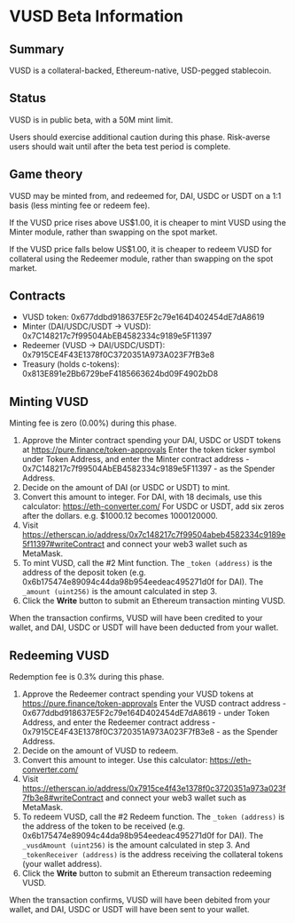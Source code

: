 # VUSD Beta Information

## Summary

VUSD is a collateral-backed, Ethereum-native, USD-pegged stablecoin.

## Status

VUSD is in public beta, with a 50M mint limit.

Users should exercise additional caution during this phase.  Risk-averse users should wait until after the beta test period is complete.

## Game theory

VUSD may be minted from, and redeemed for, DAI, USDC or USDT on a 1:1 basis (less minting fee or redeem fee).

If the VUSD price rises above US$1.00, it is cheaper to mint VUSD using the Minter module, rather than swapping on the spot market.

If the VUSD price falls below US$1.00, it is cheaper to redeem VUSD for collateral using the Redeemer module, rather than swapping on the spot market.

## Contracts

* VUSD token: 0x677ddbd918637E5F2c79e164D402454dE7dA8619
* Minter (DAI/USDC/USDT -> VUSD): 0x7C148217c7f99504AbEB4582334c9189e5F11397
* Redeemer (VUSD -> DAI/USDC/USDT): 0x7915CE4F43E1378f0C3720351A973A023F7fB3e8
* Treasury (holds c-tokens): 0x813E891e2Bb6729beF4185663624bd09F4902bD8

## Minting VUSD

Minting fee is zero (0.00%) during this phase.

1. Approve the Minter contract spending your DAI, USDC or USDT tokens at https://pure.finance/token-approvals   Enter the token ticker symbol under Token Address, and enter the Minter contract address - 0x7C148217c7f99504AbEB4582334c9189e5F11397 - as the Spender Address.
2. Decide on the amount of DAI (or USDC or USDT) to mint.
3. Convert this amount to integer.  For DAI, with 18 decimals, use this calculator: https://eth-converter.com/   For USDC or USDT, add six zeros after the dollars.  e.g. $1000.12 becomes 1000120000.
4. Visit https://etherscan.io/address/0x7c148217c7f99504abeb4582334c9189e5f11397#writeContract and connect your web3 wallet such as MetaMask.
5. To mint VUSD, call the #2 Mint function.  The `_token (address)` is the address of the deposit token (e.g. 0x6b175474e89094c44da98b954eedeac495271d0f for DAI). The `_amount (uint256)` is the amount calculated in step 3.
6. Click the **Write** button to submit an Ethereum transaction minting VUSD.

When the transaction confirms, VUSD will have been credited to your wallet, and DAI, USDC or USDT will have been deducted from your wallet.

## Redeeming VUSD

Redemption fee is 0.3% during this phase.

1. Approve the Redeemer contract spending your VUSD tokens at https://pure.finance/token-approvals   Enter the VUSD contract address - 0x677ddbd918637E5F2c79e164D402454dE7dA8619 - under Token Address, and enter the Redeemer contract address - 0x7915CE4F43E1378f0C3720351A973A023F7fB3e8 - as the Spender Address.
2. Decide on the amount of VUSD to redeem.
3. Convert this amount to integer.  Use this calculator: https://eth-converter.com/ 
4. Visit https://etherscan.io/address/0x7915ce4f43e1378f0c3720351a973a023f7fb3e8#writeContract and connect your web3 wallet such as MetaMask.
5. To redeem VUSD, call the #2 Redeem function.  The `_token (address)` is the address of the token to be received (e.g. 0x6b175474e89094c44da98b954eedeac495271d0f for DAI). The `_vusdAmount (uint256)` is the amount calculated in step 3.  And `_tokenReceiver (address)` is the address receiving the collateral tokens (your wallet address).
6. Click the **Write** button to submit an Ethereum transaction redeeming VUSD.

When the transaction confirms, VUSD will have been debited from your wallet, and DAI, USDC or USDT will have been sent to your wallet.
